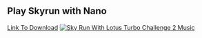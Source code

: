 ## Play Skyrun with Nano
[Link To Download](https://www.google.com)
[![Sky Run With Lotus Turbo Challenge 2 Music](http://img.youtube.com/vi/c8QsINMSniU/0.jpg)](http://www.youtube.com/watch?v=c8QsINMSniU "Sky Run With Lotus Turbo Challenge 2 Music")

